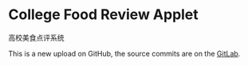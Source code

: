 # College Food Review Applet
高校美食点评系统

This is a new upload on GitHub, the source commits are on the [GitLab](https://gitlab.com/tj-cs-swe/cs10102302-2022/Party-B-The-Bully/college-food-review).